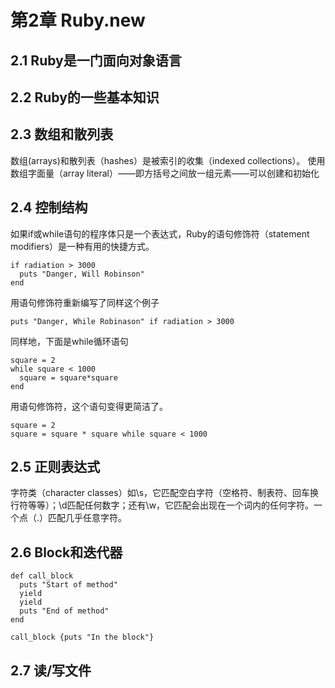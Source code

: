 # 第2章 Ruby.new #
## 2.1 Ruby是一门面向对象语言 ##

## 2.2 Ruby的一些基本知识 ##

## 2.3 数组和散列表 ##
数组(arrays)和散列表（hashes）是被索引的收集（indexed collections）。
使用数组字面量（array literal）——即方括号之间放一组元素——可以创建和初始化

## 2.4 控制结构 ##
如果if或while语句的程序体只是一个表达式，Ruby的语句修饰符（statement modifiers）是一种有用的快捷方式。

	if radiation > 3000
	  puts "Danger, Will Robinson"
	end
用语句修饰符重新编写了同样这个例子

	puts "Danger, While Robinason" if radiation > 3000
同样地，下面是while循环语句

	square = 2
	while square < 1000
	  square = square*square
	end
用语句修饰符，这个语句变得更简洁了。

	square = 2
	square = square * square while square < 1000

## 2.5 正则表达式 ##
字符类（character classes）如\s，它匹配空白字符（空格符、制表符、回车换行符等等）；\d匹配任何数字；还有\w，它匹配会出现在一个词内的任何字符。一个点（.）匹配几乎任意字符。

## 2.6 Block和迭代器 ##
	def call_block
	  puts "Start of method"
	  yield
	  yield
	  puts "End of method"
	end

	call_block {puts "In the block"}

## 2.7 读/写文件 ##

